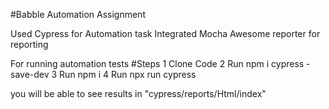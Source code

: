 #Babble Automation Assignment 

Used Cypress for Automation task
Integrated Mocha Awesome reporter for reporting



For running automation tests
#Steps 
1 Clone Code 
2 Run npm i cypress -save-dev 
3 Run npm i 
4 Run npx run cypress 

you will be able to see results in "cypress/reports/Html/index"

